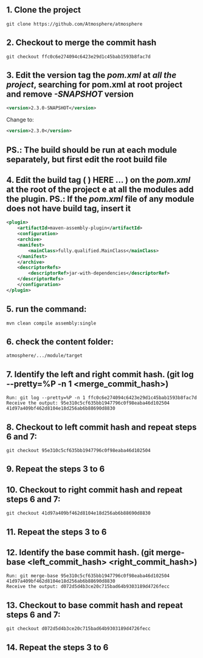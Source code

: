  ## 1. Clone the project 
    git clone https://github.com/Atmosphere/atmosphere

## 2. Checkout to merge the commit hash
    git checkout ffc0c6e274094c6423e29d1c45bab1593b8fac7d

## 3. Edit the version tag the _pom.xml_ at _all the project_, searching for pom.xml at root project and remove _-SNAPSHOT_ version

```xml
<version>2.3.0-SNAPSHOT</version>
``` 
Change to:
```xml
<version>2.3.0</version>
``` 

## PS.: The build should be run at each module separately, but first edit the root build file

## 4. Edit the build tag (_<build> <plugins>_)  HERE ... _</plugins> </build>_) on the _pom.xml_ at the root of the project e at all the modules add the plugin. PS.: If the _pom.xml_ file of any module does not have build tag, insert it

```xml
<plugin>
	<artifactId>maven-assembly-plugin</artifactId> 
    <configuration> 
    <archive> 
    <manifest> 
        <mainClass>fully.qualified.MainClass</mainClass> 
    </manifest> 
    </archive> 
    <descriptorRefs> 
        <descriptorRef>jar-with-dependencies</descriptorRef> 
    </descriptorRefs> 
    </configuration> 
</plugin> 
``` 

## 5. run the command:
    mvn clean compile assembly:single

## 6. check the content folder: 
    atmosphere/.../module/target

## 7. Identify the left and right commit hash. (git log --pretty=%P -n 1 <merge_commit_hash>)
    Run: git log --pretty=%P -n 1 ffc0c6e274094c6423e29d1c45bab1593b8fac7d
    Receive the output: 95e310c5cf635bb1947796c0f98eaba46d102504 41d97a409bf462d8104e18d256ab6b88690d8830

## 8. Checkout to left commit hash and repeat steps 6 and 7:
    git checkout 95e310c5cf635bb1947796c0f98eaba46d102504

## 9. Repeat the steps 3 to 6

## 10. Checkout to right commit hash and repeat steps 6 and 7:
    git checkout 41d97a409bf462d8104e18d256ab6b88690d8830

## 11. Repeat the steps 3 to 6

## 12. Identify the base commit hash. (git merge-base <left_commit_hash> <right_commit_hash>)
    Run: git merge-base 95e310c5cf635bb1947796c0f98eaba46d102504 41d97a409bf462d8104e18d256ab6b88690d8830
    Receive the output: d072d5d4b3ce20c715bad64b9303189d4726fecc

## 13. Checkout to base commit hash and repeat steps 6 and 7:
    git checkout d072d5d4b3ce20c715bad64b9303189d4726fecc

## 14. Repeat the steps 3 to 6

